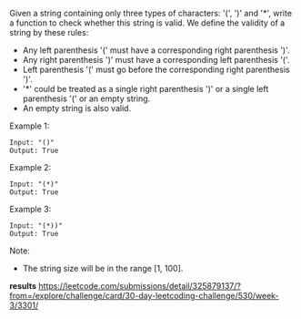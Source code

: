 Given a string containing only three types of characters: '(', ')' and '*', write a function to check whether this string is valid. We define the validity of a string by these rules:

 - Any left parenthesis '(' must have a corresponding right parenthesis ')'.
 - Any right parenthesis ')' must have a corresponding left parenthesis '('.
 - Left parenthesis '(' must go before the corresponding right parenthesis ')'.
 - '*' could be treated as a single right parenthesis ')' or a single left parenthesis '(' or an empty string.
 - An empty string is also valid.


Example 1:
```
Input: "()"
Output: True
```

Example 2:
```
Input: "(*)"
Output: True
```

Example 3:
```
Input: "(*))"
Output: True
```

Note:
 - The string size will be in the range [1, 100].


**results**
https://leetcode.com/submissions/detail/325879137/?from=/explore/challenge/card/30-day-leetcoding-challenge/530/week-3/3301/